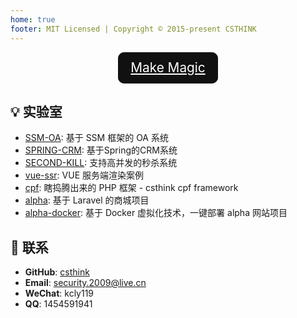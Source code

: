 ```yaml
---
home: true
footer: MIT Licensed | Copyright © 2015-present CSTHINK
---
```


<div id="home-button-div">
  <a href="/csthink-terminal/index.html" target="_blank" class="home-guide-button">Make Magic</a>
</div>

## 💡 实验室

- [SSM-OA](https://github.com/csthink/SSM-OA): 基于 SSM 框架的 OA 系统
- [SPRING-CRM](https://github.com/csthink/SPRING-CRM): 基于Spring的CRM系统
- [SECOND-KILL](https://github.com/csthink/SECOND-KILL): 支持高并发的秒杀系统
- [vue-ssr](https://github.com/csthink/vue-ssr): VUE 服务端渲染案例
- [cpf](https://github.com/csthink/cpf): 瞎捣腾出来的 PHP 框架 - csthink cpf framework
- [alpha](https://github.com/csthink/alpha): 基于 Laravel 的商城项目
- [alpha-docker](https://github.com/csthink/alpha-docker): 基于 Docker 虚拟化技术，一键部署 alpha 网站项目 

## 📮 联系

- **GitHub**: [csthink](https://github.com/csthink)
- **Email**: security.2009@live.cn
- **WeChat**: kcly119
- **QQ**: 1454591941

<style scoped>
main ul {
  line-height: 2.5;
}

.show-in-github {
  display: none;
}

#home-button-div {
  text-align: center;
}

#home-button-div .home-guide-button {
    display: inline-block;
    width: 160px;
    height: 50px;
    line-height: 50px;
    font-size: 1.3rem;
    border: none;
    outline: none;
    color: #fff;
    background-color: #111;
    cursor: pointer;
    position: relative;
    z-index: 0;
    border-radius: 10px;
}

#home-button-div .home-guide-button:before {
    content: '';
    background: linear-gradient(45deg, #ff0000, #ff7300, #fffb00, #48ff00, #00ffd5, #002bff, #7a00ff, #ff00c8, #ff0000);
    position: absolute;
    top: -2px;
    left:-2px;
    background-size: 400%;
    z-index: -1;
    filter: blur(5px);
    width: calc(100% + 4px);
    height: calc(100% + 4px);
    animation: glowing 20s linear infinite;
    opacity: 0;
    transition: opacity .3s ease-in-out;
    border-radius: 10px;
}

#home-button-div .home-guide-button:active {
    color: #000
}

#home-button-div .home-guide-button:active:after {
    background: transparent;
}

#home-button-div .home-guide-button:hover:before {
    opacity: 1;
}

#home-button-div .home-guide-button:after {
    z-index: -1;
    content: '';
    position: absolute;
    width: 100%;
    height: 100%;
    background: #111;
    left: 0;
    top: 0;
    border-radius: 10px;
}

@keyframes glowing {
    0% { background-position: 0 0; }
    50% { background-position: 400% 0; }
    100% { background-position: 0 0; }
}

</style>
